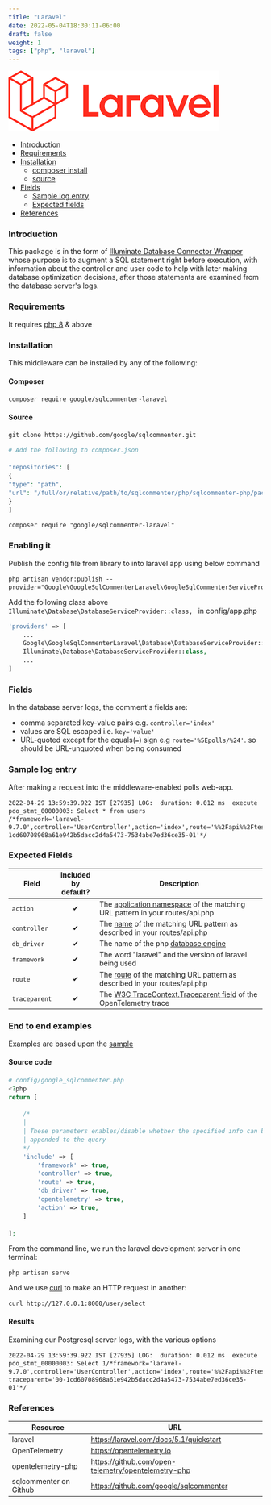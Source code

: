 ```yaml
---
title: "Laravel"
date: 2022-05-04T18:30:11-06:00
draft: false
weight: 1
tags: ["php", "laravel"]
---
```


![](/images/laravel-logo.png)

- [Introduction](#introduction)
- [Requirements](#requirements)
- [Installation](#installation)
    - [composer install](#composer)
    - [source](#source)
- [Fields](#fields)
    - [Sample log entry](#sample-log-entry)
    - [Expected fields](#expected-fields)
- [References](#references)

### Introduction

This package is in the form of [Illuminate Database Connector Wrapper](https://github.com/illuminate/database) whose purpose is to augment a SQL statement right before execution, with information about the controller and user code to help with later making database optimization decisions, after those statements are examined from the database server's logs.

### Requirements

It requires [php 8](https://www.php.net) & above

### Installation
This middleware can be installed by any of the following:
#### Composer
```shell
composer require google/sqlcommenter-laravel
```
#### Source
```shell
git clone https://github.com/google/sqlcommenter.git
```
```php
# Add the following to composer.json 

"repositories": [
{
"type": "path",
"url": "/full/or/relative/path/to/sqlcommenter/php/sqlcommenter-php/packages/sqlcommenter-laravel/"
}
]
```
```shell
composer require "google/sqlcommenter-laravel"
```

### Enabling it

Publish the config file from library to into laravel app using below command

```shell
php artisan vendor:publish --provider="Google\GoogleSqlCommenterLaravel\GoogleSqlCommenterServiceProvider"

```

Add the following class above ``Illuminate\Database\DatabaseServiceProvider::class,
`` in config/app.php
```php
'providers' => [
    ...
    Google\GoogleSqlCommenterLaravel\Database\DatabaseServiceProvider::class,
    Illuminate\Database\DatabaseServiceProvider::class,
    ...
]
```


### Fields

In the database server logs, the comment's fields are:

* comma separated key-value pairs e.g. `controller='index'`
* values are SQL escaped i.e. `key='value'`
* URL-quoted except for the equals(`=`) sign e.g `route='%5Epolls/%24'`. so should be URL-unquoted when being consumed

### Sample log entry

After making a request into the middleware-enabled polls web-app.

```shell
2022-04-29 13:59:39.922 IST [27935] LOG:  duration: 0.012 ms  execute pdo_stmt_00000003: Select * from users
/*framework='laravel-9.7.0',controller='UserController',action='index',route='%%2Fapi%%2Ftest',db_driver='pgsql',traceparent='00-1cd60708968a61e942b5dacc2d4a5473-7534abe7ed36ce35-01'*/
```

### Expected Fields

Field| Included <br /> by default?                    |Description
---|------------------------------------------------|---
`action`| <div style="text-align: center">&#10004;</div> |The [application namespace](https://laravel.com/docs/9.x/controllers) of the matching URL pattern in your routes/api.php
`controller`| <div style="text-align: center">&#10004;</div> |The [name](https://laravel.com/docs/9.x/controllers) of the matching URL pattern as described in your routes/api.php
`db_driver`| <div style="text-align: center">&#10004;</div> |The name of the php [database engine](https://laravel.com/docs/9.x/database)
`framework`| <div style="text-align: center">&#10004;</div> |The word "laravel" and the version of laravel being used
`route`| <div style="text-align: center">&#10004;</div> |The [route](https://laravel.com/docs/9.x/routing) of the matching URL pattern as described in your routes/api.php
`traceparent`| <div style="text-align: center">&#10004;</div> |The [W3C TraceContext.Traceparent field](https://www.w3.org/TR/trace-context/#traceparent-field) of the OpenTelemetry trace

### End to end examples

Examples are based upon the [sample](https://github.com/google/sqlcommenter/tree/master/php/sqlcommenter-php/samples/sqlcommenter-laravel)

#### Source code
```php
# config/google_sqlcommenter.php
<?php
return [

    /*
    |
    | These parameters enables/disable whether the specified info can be
    | appended to the query
    */
    'include' => [
        'framework' => true,
        'controller' => true,
        'route' => true,
        'db_driver' => true,
        'opentelemetry' => true,
        'action' => true,
    ]

];
```
From the command line, we run the laravel development server in one terminal:
```shell
php artisan serve
```
And we use [curl](https://curl.haxx.se/) to make an HTTP request in another:
```shell
curl http://127.0.0.1:8000/user/select
```
#### Results

Examining our Postgresql server logs, with the various options

```shell
2022-04-29 13:59:39.922 IST [27935] LOG:  duration: 0.012 ms  execute pdo_stmt_00000003: Select 1/*framework='laravel-9.7.0',controller='UserController',action='index',route='%%2Fapi%%2Ftest',db_driver='pgsql',
traceparent='00-1cd60708968a61e942b5dacc2d4a5473-7534abe7ed36ce35-01'*/
```

### References

Resource|URL
---|---
laravel|https://laravel.com/docs/5.1/quickstart
OpenTelemetry|https://opentelemetry.io
opentelemetry-php|https://github.com/open-telemetry/opentelemetry-php
sqlcommenter on Github|https://github.com/google/sqlcommenter
